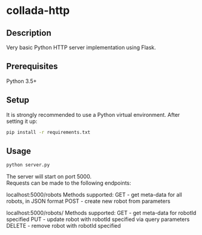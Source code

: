 # collada-http

## Description

Very basic Python HTTP server implementation using Flask.

## Prerequisites

Python 3.5+

## Setup

It is strongly recommended to use a Python virtual environment. After setting it up:

```sh
pip install -r requirements.txt
```

## Usage

```sh
python server.py
```

The server will start on port 5000.  
Requests can be made to the following endpoints:  

localhost:5000/robots
Methods supported:
GET		- get meta-data for all robots, in JSON format
POST	- create new robot from parameters

localhost:5000/robots/<robotId>
Methods supported:
GET		- get meta-data for robotId specified
PUT		- update robot with robotId specified via query parameters
DELETE	- remove robot with robotId specified
